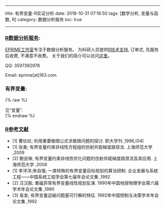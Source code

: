 
---
title: 有界变量-R实证分析
date: 2018-10-31 07:16:50
tags: [数学分析, 变量与函数, R]
category: 数据分析服务
toc: true

---



<span></span>
<!-- more -->

### [R](/tags/R/)[数据分析服务](/categories/数据分析服务/):
[EPRIME工作室](http://eprime.cn/)专注于数据分析服务。
为科研人员提供[R技术支持](http://eprime.cn/2018/08/18/EPRIME工作室R代做服务详情/), 订单式, 先服务后收费, 不满意不收费。
关于我们的简介可以访问[这里](http://eprime.cn/2018/08/17/关于EPRIME工作室/)。

QQ: 3597392976

Email: eprime[at]163.com



### 有界变量:

{% raw %}
<div class="p1">见“变量”.</div>
{% endraw %}




### [R](/tags/R/)[参考文献](/categories/数据分析服务/)

- [1]  曹玖玖; 利用重要极限公式求极限问题的探讨. 职大学刊 ,1996,(04)
- [1]  张勇; 有界变量约束非线性方程组的仿射共轭梯度路径法. 上海师范大学 ,2009
- [2]  鲍吉锋; 有界变量约束非线性优化问题的仿射共轭梯度路径法及其应用. 上海师范大学 ,2008
- [1]  李洋洋;朱自强; 一类特殊的有界变量目标规划的算法研制. 企业发展与系统工程——中国系统工程学会第七届年会论文集 ,1992
- [2]  汪汉胜; 重磁异常有界变量线性规划反演. 1990年中国地球物理学会第六届学术年会论文集 ,1990
- [3]  易发; 有界变量运输问题基可行解的特征. 1992年中国控制与决策学术年会论文集 ,1992



